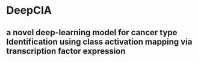 # DeepCIA
## a novel deep-learning model for cancer type Identification  using class activation mapping via transcription factor expression
